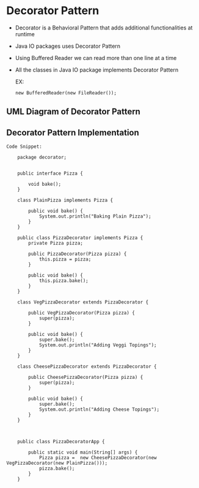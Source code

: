 # Decorator Pattern

-	Decorator is a Behavioral Pattern that adds additional functionalities at runtime
-	Java IO packages uses Decorator Pattern 
-	Using Buffered Reader we can read more than one line at a time
-	All the classes in Java IO package implements Decorator Pattern
	
	EX:
		
		new BufferedReader(new FileReader());

## 	UML Diagram of Decorator Pattern

##	Decorator Pattern Implementation

	Code Snippet:
	
		package decorator;
		
		
		public interface Pizza {
	
			void bake();
		}

		class PlainPizza implements Pizza {
			
			public void bake() {
				System.out.println("Baking Plain Pizza");
			}
		}

		public class PizzaDecorator implements Pizza {
			private Pizza pizza;

			public PizzaDecorator(Pizza pizza) {
				this.pizza = pizza;
			}

			public void bake() {
				this.pizza.bake();
			}
		}

		class VegPizzaDecorator extends PizzaDecorator {

			public VegPizzaDecorator(Pizza pizza) {
				super(pizza);
			}

			public void bake() {
				super.bake();
				System.out.println("Adding Veggi Topings");
			}
		}

		class CheesePizzaDecorator extends PizzaDecorator {

			public CheesePizzaDecorator(Pizza pizza) {
				super(pizza);
			}

			public void bake() {
				super.bake();
				System.out.println("Adding Cheese Topings");
			}
		}

			
		
		public class PizzaDecoratorApp {

			public static void main(String[] args) {
				Pizza pizza =  new CheesePizzaDecorator(new VegPizzaDecorator(new PlainPizza()));
				pizza.bake();
			}
		}

